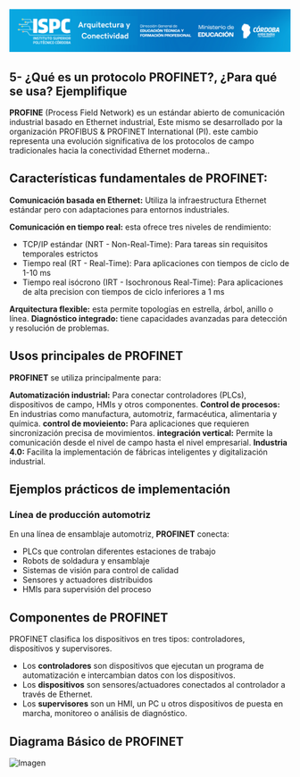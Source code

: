 ![Carátula](../../E%20assets/caratula.png)

## 5- ¿Qué es un protocolo PROFINET?, ¿Para qué se usa? Ejemplifique 

**PROFINE** (Process Field Network) es un estándar abierto de comunicación industrial basado en Ethernet industrial, Este mismo se desarrollado por la organización PROFIBUS & PROFINET International (PI). este cambio representa una evolución significativa de los protocolos de campo tradicionales hacia la conectividad Ethernet moderna..


## Características fundamentales de PROFINET:


**Comunicación basada en Ethernet:** Utiliza la infraestructura Ethernet estándar pero con adaptaciones para entornos industriales.

**Comunicación en tiempo real:** esta ofrece tres niveles de rendimiento:

- TCP/IP estándar (NRT - Non-Real-Time): Para tareas sin requisitos temporales estrictos
- Tiempo real (RT - Real-Time): Para aplicaciones con tiempos de ciclo de 1-10 ms
- Tiempo real isócrono (IRT - Isochronous Real-Time): Para aplicaciones de alta precision con tiempos de ciclo inferiores a 1 ms

**Arquitectura flexible:** esta permite topologías en estrella, árbol, anillo o línea.
**Diagnóstico integrado:** tiene capacidades avanzadas para detección y resolución de problemas.

## Usos principales de PROFINET

**PROFINET**  se utiliza principalmente para:

**Automatización industrial:** Para conectar controladores (PLCs), dispositivos de campo, HMIs y otros componentes.
**Control de procesos:** En industrias como manufactura, automotriz, farmacéutica, alimentaria y química.
**control de movieiento:** Para aplicaciones que requieren sincronización precisa de movimientos.
**integración vertical:** Permite la comunicación desde el nivel de campo hasta el nivel empresarial.
**Industria 4.0:** Facilita la implementación de fábricas inteligentes y digitalización industrial.

## Ejemplos prácticos de implementación

### Línea de producción automotriz

En una línea de ensamblaje automotriz, **PROFINET** conecta:

- PLCs que controlan diferentes estaciones de trabajo
- Robots de soldadura y ensamblaje
- Sistemas de visión para control de calidad
- Sensores y actuadores distribuidos
- HMIs para supervisión del proceso

## Componentes de PROFINET
PROFINET clasifica los dispositivos en tres tipos: controladores, dispositivos y supervisores.

- Los **controladores** son dispositivos que ejecutan un programa de automatización e intercambian datos con los dispositivos.
- Los **dispositivos** son sensores/actuadores conectados al controlador a través de Ethernet.
- Los **supervisores** son un HMI, un PC u otros dispositivos de puesta en marcha, monitoreo o análisis de diagnóstico.

## Diagrama Básico de PROFINET

![Imagen](/../../blob/main/E%20assets/Cuestionario%20N5/P5img1.png)

